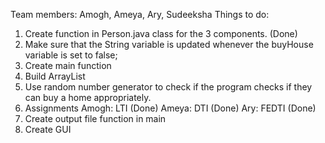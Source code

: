 Team members: Amogh, Ameya, Ary, Sudeeksha
Things to do: 
  1. Create function in Person.java class for the 3 components. (Done)
  2. Make sure that the String variable is updated whenever the buyHouse variable is set to false;
  3. Create main function
  4. Build ArrayList
  5. Use random number generator to check if the program checks if they can buy a home appropriately.
  6. Assignments
     Amogh: LTI (Done)
     Ameya: DTI (Done)
     Ary: FEDTI (Done)
  7. Create output file function in main
  8. Create GUI 

